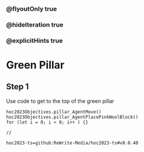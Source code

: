### @flyoutOnly true
### @hideIteration true
### @explicitHints true

# Green Pillar

## Step 1
Use code to get to the top of the green pillar

```ghost
hoc2023Objectives.pillar_AgentMove()
hoc2023Objectives.pillar_AgentPlacePinkWoolBlock()
for (let i = 0; i < 8; i++ ) {}
```
```template
//

```

```package
hoc2023-ts=github:ReWrite-Media/hoc2023-ts#v0.0.40
```